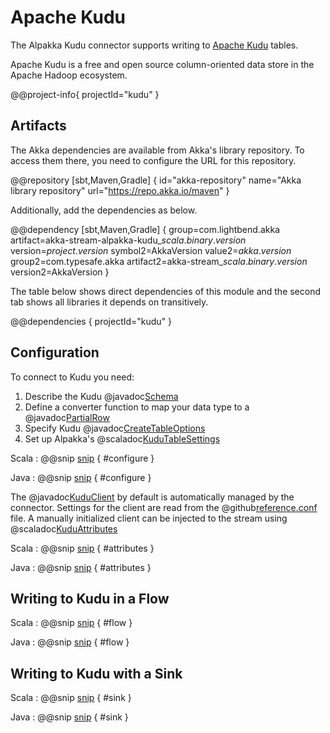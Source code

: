 # Apache Kudu

The Alpakka Kudu connector supports writing to [Apache Kudu](https://kudu.apache.org) tables.

Apache Kudu is a free and open source column-oriented data store in the Apache Hadoop ecosystem.

@@project-info{ projectId="kudu" }


## Artifacts

The Akka dependencies are available from Akka's library repository. To access them there, you need to configure the URL for this repository.

@@repository [sbt,Maven,Gradle] {
id="akka-repository"
name="Akka library repository"
url="https://repo.akka.io/maven"
}

Additionally, add the dependencies as below.

@@dependency [sbt,Maven,Gradle] {
  group=com.lightbend.akka
  artifact=akka-stream-alpakka-kudu_$scala.binary.version$
  version=$project.version$
  symbol2=AkkaVersion
  value2=$akka.version$
  group2=com.typesafe.akka
  artifact2=akka-stream_$scala.binary.version$
  version2=AkkaVersion
}

The table below shows direct dependencies of this module and the second tab shows all libraries it depends on transitively.

@@dependencies { projectId="kudu" }

## Configuration

To connect to Kudu you need:

1. Describe the Kudu @javadoc[Schema](org.apache.kudu.Schema)
1. Define a converter function to map your data type to a @javadoc[PartialRow](org.apache.kudu.client.PartialRow)
1. Specify Kudu @javadoc[CreateTableOptions](org.apache.kudu.client.CreateTableOptions)
1. Set up Alpakka's @scaladoc[KuduTableSettings](akka.stream.alpakka.kudu.KuduTableSettings)

Scala
:   @@snip [snip](/kudu/src/test/scala/docs/scaladsl/KuduTableSpec.scala) { #configure }

Java
:   @@snip [snip](/kudu/src/test/java/docs/javadsl/KuduTableTest.java) { #configure }

The @javadoc[KuduClient](org.apache.kudu.client.KuduClient) by default is automatically managed by the connector.
Settings for the client are read from the @github[reference.conf](/kudu/src/main/resources/reference.conf) file.
A manually initialized client can be injected to the stream using @scaladoc[KuduAttributes](akka.stream.alpakka.kudu.KuduAttributes$)

Scala
:   @@snip [snip](/kudu/src/test/scala/docs/scaladsl/KuduTableSpec.scala) { #attributes }

Java
:   @@snip [snip](/kudu/src/test/java/docs/javadsl/KuduTableTest.java) { #attributes }

## Writing to Kudu in a Flow

Scala
: @@snip [snip](/kudu/src/test/scala/docs/scaladsl/KuduTableSpec.scala) { #flow }

Java
: @@snip [snip](/kudu/src/test/java/docs/javadsl/KuduTableTest.java) { #flow }


## Writing to Kudu with a Sink

Scala
: @@snip [snip](/kudu/src/test/scala/docs/scaladsl/KuduTableSpec.scala) { #sink }

Java
: @@snip [snip](/kudu/src/test/java/docs/javadsl/KuduTableTest.java) { #sink }
